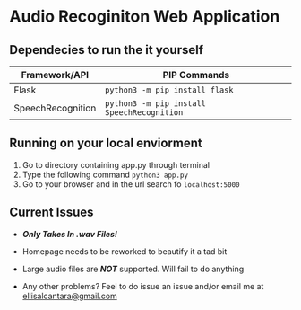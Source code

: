 # Audio Recoginiton Web Application #  
   
## Dependecies to run the it yourself ##

|Framework/API     |PIP Commands                                             
|------------------|-------------------------------
|Flask             |`python3 -m pip install flask`            
|SpeechRecognition |`python3 -m pip install SpeechRecognition` 

## Running on your local enviorment ##

1. Go to directory containing app.py through terminal
2. Type the following command `python3 app.py`
3. Go to your browser and in the url search fo `localhost:5000`  

## Current Issues ##
* ***Only Takes In .wav Files!***
* Homepage needs to be reworked to beautify it a tad bit
* Large audio files are ***NOT*** supported. Will fail to do anything  
  
* Any other problems? Feel to do issue an issue and/or email me at ellisalcantara@gmail.com

